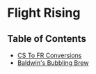 # Flight Rising

## Table of Contents

  - [CS To FR Conversions](https://github.com/SelenaChen123/FlightRising/blob/main/CSToFRConversions.md#cs-to-fr-conversions)
  - [Baldwin's Bubbling Brew](https://github.com/SelenaChen123/FlightRising/blob/main/BaldwinsBubblingBrew.md#baldwins-bubbling-brew)
